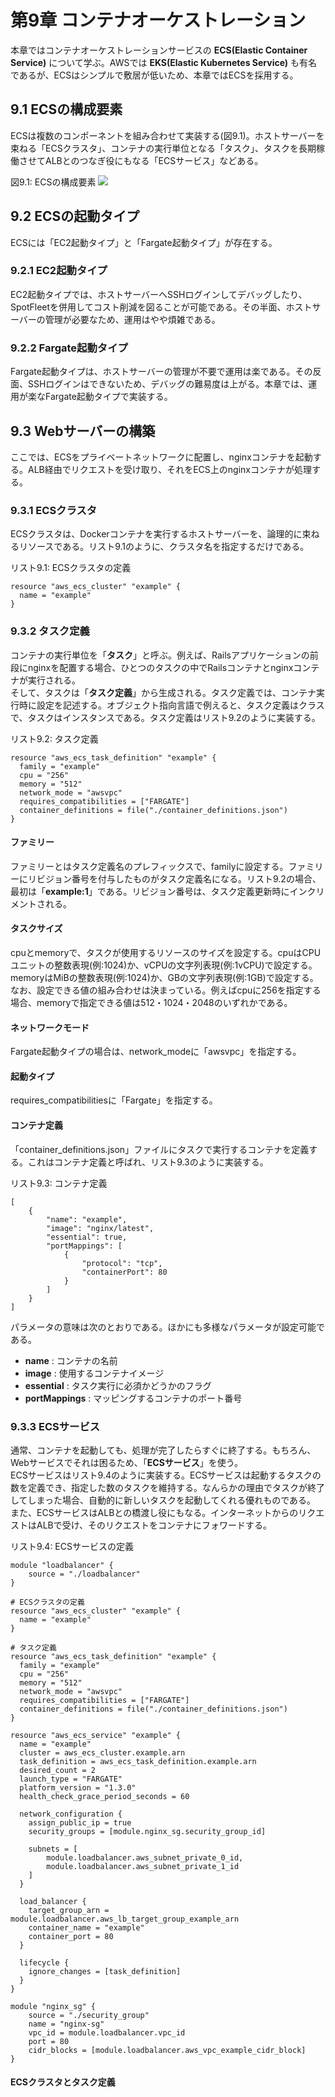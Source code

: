 # 第9章 コンテナオーケストレーション
本章ではコンテナオーケストレーションサービスの **ECS(Elastic Container Service)** について学ぶ。AWSでは **EKS(Elastic Kubernetes Service)** も有名であるが、ECSはシンプルで敷居が低いため、本章ではECSを採用する。

## 9.1 ECSの構成要素
ECSは複数のコンポーネントを組み合わせて実装する(図9.1)。ホストサーバーを束ねる「ECSクラスタ」、コンテナの実行単位となる「タスク」、タスクを長期稼働させてALBとのつなぎ役にもなる「ECSサービス」などある。

図9.1: ECSの構成要素
![](picture/図9_1.png)

## 9.2 ECSの起動タイプ
ECSには「EC2起動タイプ」と「Fargate起動タイプ」が存在する。

### 9.2.1 EC2起動タイプ
EC2起動タイプでは、ホストサーバーへSSHログインしてデバッグしたり、SpotFleetを併用してコスト削減を図ることが可能である。その半面、ホストサーバーの管理が必要なため、運用はやや煩雑である。

### 9.2.2 Fargate起動タイプ
Fargate起動タイプは、ホストサーバーの管理が不要で運用は楽である。その反面、SSHログインはできないため、デバッグの難易度は上がる。本章では、運用が楽なFargate起動タイプで実装する。

## 9.3 Webサーバーの構築
ここでは、ECSをプライベートネットワークに配置し、nginxコンテナを起動する。ALB経由でリクエストを受け取り、それをECS上のnginxコンテナが処理する。

### 9.3.1 ECSクラスタ
ECSクラスタは、Dockerコンテナを実行するホストサーバーを、論理的に束ねるリソースである。リスト9.1のように、クラスタ名を指定するだけである。

リスト9.1: ECSクラスタの定義
```
resource "aws_ecs_cluster" "example" {
  name = "example"
}
```

### 9.3.2 タスク定義
コンテナの実行単位を「**タスク**」と呼ぶ。例えば、Railsアプリケーションの前段にnginxを配置する場合、ひとつのタスクの中でRailsコンテナとnginxコンテナが実行される。<br />
そして、タスクは「**タスク定義**」から生成される。タスク定義では、コンテナ実行時に設定を記述する。オブジェクト指向言語で例えると、タスク定義はクラスで、タスクはインスタンスである。タスク定義はリスト9.2のように実装する。

リスト9.2: タスク定義
```
resource "aws_ecs_task_definition" "example" {
  family = "example"
  cpu = "256"
  memory = "512"
  network_mode = "awsvpc"
  requires_compatibilities = ["FARGATE"]
  container_definitions = file("./container_definitions.json")
}
```

#### ファミリー
ファミリーとはタスク定義名のプレフィックスで、familyに設定する。ファミリーにリビジョン番号を付与したものがタスク定義名になる。リスト9.2の場合、最初は「**example:1**」である。リビジョン番号は、タスク定義更新時にインクリメントされる。

#### タスクサイズ
cpuとmemoryで、タスクが使用するリソースのサイズを設定する。cpuはCPUユニットの整数表現(例:1024)か、vCPUの文字列表現(例:1vCPU)で設定する。memoryはMiBの整数表現(例:1024)か、GBの文字列表現(例:1GB)で設定する。<br />
なお、設定できる値の組み合わせは決まっている。例えばcpuに256を指定する場合、memoryで指定できる値は512・1024・2048のいずれかである。

#### ネットワークモード
Fargate起動タイプの場合は、network_modeに「awsvpc」を指定する。

#### 起動タイプ
requires_compatibilitiesに「Fargate」を指定する。

#### コンテナ定義
「container_definitions.json」ファイルにタスクで実行するコンテナを定義する。これはコンテナ定義と呼ばれ、リスト9.3のように実装する。

リスト9.3: コンテナ定義
```
[
    {
        "name": "example",
        "image": "nginx/latest",
        "essential": true,
        "portMappings": [
            {
                "protocol": "tcp",
                "containerPort": 80
            }
        ]
    }
]
```

パラメータの意味は次のとおりである。ほかにも多様なパラメータが設定可能である。
- **name** : コンテナの名前
- **image** : 使用するコンテナイメージ
- **essential** : タスク実行に必須かどうかのフラグ
- **portMappings** : マッピングするコンテナのポート番号

### 9.3.3 ECSサービス
通常、コンテナを起動しても、処理が完了したらすぐに終了する。もちろん、Webサービスでそれは困るため、「**ECSサービス**」を使う。<br />
ECSサービスはリスト9.4のように実装する。ECSサービスは起動するタスクの数を定義でき、指定した数のタスクを維持する。なんらかの理由でタスクが終了してしまった場合、自動的に新しいタスクを起動してくれる優れものである。<br />
また、ECSサービスはALBとの橋渡し役にもなる。インターネットからのリクエストはALBで受け、そのリクエストをコンテナにフォワードする。

リスト9.4: ECSサービスの定義
```
module "loadbalancer" {
    source = "./loadbalancer"
}

# ECSクラスタの定義
resource "aws_ecs_cluster" "example" {
  name = "example"
}

# タスク定義
resource "aws_ecs_task_definition" "example" {
  family = "example"
  cpu = "256"
  memory = "512"
  network_mode = "awsvpc"
  requires_compatibilities = ["FARGATE"]
  container_definitions = file("./container_definitions.json")
}

resource "aws_ecs_service" "example" {
  name = "example"
  cluster = aws_ecs_cluster.example.arn
  task_definition = aws_ecs_task_definition.example.arn
  desired_count = 2
  launch_type = "FARGATE"
  platform_version = "1.3.0"
  health_check_grace_period_seconds = 60

  network_configuration {
    assign_public_ip = true
    security_groups = [module.nginx_sg.security_group_id]

    subnets = [
        module.loadbalancer.aws_subnet_private_0_id,
        module.loadbalancer.aws_subnet_private_1_id
    ]
  }

  load_balancer {
    target_group_arn = module.loadbalancer.aws_lb_target_group_example_arn
    container_name = "example"
    container_port = 80
  }

  lifecycle {
    ignore_changes = [task_definition]
  }
}

module "nginx_sg" {
    source = "./security_group"
    name = "nginx-sg"
    vpc_id = module.loadbalancer.vpc_id
    port = 80
    cidr_blocks = [module.loadbalancer.aws_vpc_example_cidr_block]
}
```

#### ECSクラスタとタスク定義